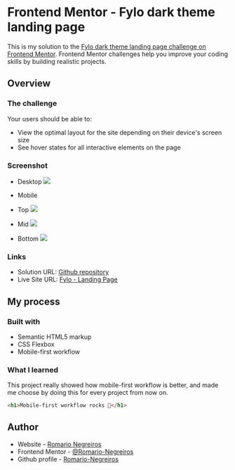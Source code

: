 # Frontend Mentor - Fylo dark theme landing page

This is my solution to the [Fylo dark theme landing page challenge on Frontend Mentor](https://www.frontendmentor.io/challenges/fylo-dark-theme-landing-page-5ca5f2d21e82137ec91a50fd). Frontend Mentor challenges help you improve your coding skills by building realistic projects. 

## Overview

### The challenge

Your users should be able to: 

- View the optimal layout for the site depending on their device's screen size
- See hover states for all interactive elements on the page

### Screenshot

* Desktop
![](./readme-images/desktop.png)

* Mobile
* Top
![](./readme-images/mob-top.png)

* Mid
![](./readme-images/mob-mid.png)

* Bottom
![](./readme-images/mob-bottom.png)

### Links

- Solution URL: [Github repository](https://github.com/Romario-Negreiros/Fylo)
- Live Site URL: [Fylo - Landing Page](https://romario-negreiros.github.io/Fylo/)

## My process

### Built with

- Semantic HTML5 markup
- CSS Flexbox
- Mobile-first workflow

### What I learned

This project really showed how mobile-first workflow is better, and made me choose by doing this for every project from now on.

```html
<h1>Mobile-first workflow rocks 💪</h1>
```

## Author

- Website - [Romario Negreiros](https://meu-portfolio-izui59udw-romario-negreiros.vercel.app)
- Frontend Mentor - [@Romario-Negreiros](https://www.frontendmentor.io/profile/Romario-Negreiros)
- Github profile - [Romario-Negreiros](https://github.com/Romario-Negreiros)
